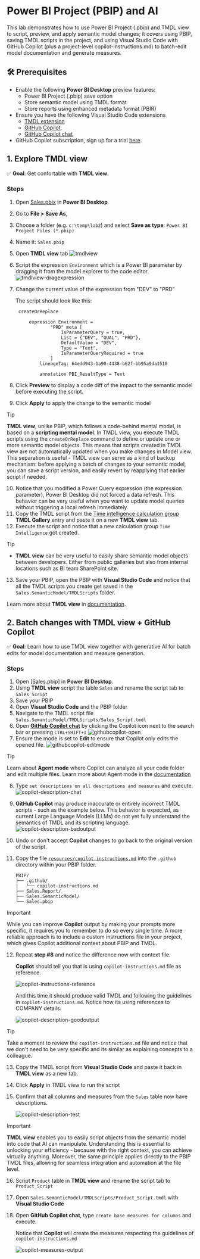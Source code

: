 # Power BI Project (PBIP) and AI

This lab demonstrates how to use Power BI Project (.pbip) and TMDL view to script, preview, and apply semantic model changes; it covers using PBIP, saving TMDL scripts in the project, and using Visual Studio Code with GitHub Copilot (plus a project-level copilot-instructions.md) to batch-edit model documentation and generate measures.

## 🛠️ Prerequisites

* Enable the following **Power BI Desktop** preview features:
  * Power BI Project (.pbip) save option
  * Store semantic model using TMDL format
  * Store reports using enhanced metadata format (PBIR)
* Ensure you have the following Visual Studio Code extensions
  * [TMDL extension](https://marketplace.visualstudio.com/items?itemName=analysis-services.TMDL)
  * [GitHub Copilot](https://marketplace.visualstudio.com/items?itemName=GitHub.copilot)
  * [GitHub Copilot chat](https://marketplace.visualstudio.com/items?itemName=GitHub.copilot-chat)
* GitHub Copilot subscription, sign up for a trial [here](https://github.com/github-copilot/pro).

## 1. Explore TMDL view

✅ **Goal**: Get confortable with **TMDL view**.

### Steps

1. Open [Sales.pbix](../lab1/resources/Sales.pbix) in **Power BI Desktop**.
2. Go to **File > Save As**, 
3. Choose a folder (e.g. `c:\temp\lab2`) and select **Save as type**: `Power BI Project Files (*.pbip)`
4. Name it: `Sales.pbip`
5. Open **TMDL view** tab
   ![tmdlview](resources/img/tmdlview-tab.png)
6. Script the expression `Environment` which is a Power BI parameter by dragging it from the model explorer to the code editor.
    ![tmdlview-dragexpression](resources/img/tmdlview-dragexpression.png)
7. Change the current value of the expression from "DEV" to "PRD"
   
   The script should look like this:

   ```tmdl
    createOrReplace

        expression Environment =
                "PRD" meta [
                    IsParameterQuery = true,
                    List = {"DEV", "QUAL", "PRD"},
                    DefaultValue = "DEV",
                    Type = "Text",
                    IsParameterQueryRequired = true
                ]
            lineageTag: 64edd943-1a90-4438-b62f-bb95a9da1510

            annotation PBI_ResultType = Text
   ```
8. Click **Preview** to display a code diff of the impact to the semantic model before executing the script.  
9. Click **Apply** to apply the change to the semantic model 
> [!TIP]
> **TMDL view**, unlike PBIP, which follows a code-behind mental model, is based on a **scripting mental model**. In TMDL view, you execute TMDL scripts using the `createOrReplace` command to define or update one or more semantic model objects. This means that scripts created in TMDL view are not automatically updated when you make changes in Model view. This separation is useful - TMDL view can serve as a kind of backup mechanism: before applying a batch of changes to your semantic model, you can save a script version, and easily revert by reapplying that earlier script if needed.
10. Notice that you modified a Power Query expression (the expression parameter), Power BI Desktop did not forced a data refresh. This behavior can be very useful when you want to update model queries without triggering a local refresh immediately.
11. Copy the TMDL script from the [Time intelligence calculation group](https://community.fabric.microsoft.com/t5/TMDL-Gallery/Time-intelligence-calculation-group/td-p/4770878) **TMDL Gallery** entry and paste it on a new **TMDL view** tab.
12. Execute the script and notice that a new calculation group `Time Intelligence` got created. 
> [!TIP]
> * **TMDL view** can be very useful to easily share semantic model objects between developers. Either from public galleries but also from internal locations such as BI team SharePoint site. 
13.    Save your PBIP, open the PBIP with **Visual Studio Code** and notice that all the TMDL scripts you create get saved in the `Sales.SemanticModel/TMDLScripts` folder.

Learn more about **TMDL view** in [documentation](https://learn.microsoft.com/en-us/power-bi/transform-model/desktop-tmdl-view).

## 2. Batch changes with TMDL view + GitHub Copilot

✅ **Goal**: Learn how to use TMDL view together with generative AI for batch edits for model documentation and measure generation.

### Steps

1. Open [Sales.pbip] in **Power BI Desktop**.
2. Using **TMDL view** script the table `Sales` and rename the script tab to `Sales_Script`
3. Save your PBIP
4. Open **Visual Studio Code** and the PBIP folder
5. Navigate to the TMDL script file `Sales.SemanticModel/TMDLScripts/Sales_Script.tmdl` 
6. Open [**GitHub Copilot chat**](https://docs.github.com/en/copilot/how-tos/use-chat/use-chat-in-ide) by clicking the Copilot icon next to the search bar or pressing `CTRL+SHIFT+I`
    ![githubcopilot-open](resources/img/githubcopilot-open.png)
7. Ensure the mode is set to **Edit** to ensure that Copilot only edits the opened file.
   ![githubcopilot-editmode](resources/img/githubcopilot-editmode.png)
> [!TIP]
> Learn about **Agent mode** where Copilot can analyze all your code folder and edit multiple files. Learn more about Agent mode in the [documentation](https://code.visualstudio.com/blogs/2025/02/24/introducing-copilot-agent-mode)
8. Type `set descriptions on all descriptions and measures` and execute.
   ![copilot-description-chat](resources/img/copilot-description-chat.png)   
9.  **GitHub Copilot** may produce inaccurate or entirely incorrect TMDL scripts - such as the example below. This behavior is expected, as current Large Language Models (LLMs) do not yet fully understand the semantics of TMDL and its scripting language.  
    ![copilot-description-badoutput](resources/img/copilot-description-badoutput.png)    
10. Undo or don't accept **Copilot** changes to go back to the original version of the script.
11. Copy the file [`resources/copilot-instructions.md`](resources/copilot-instructions.md) into the `.github` directory within your PBIP folder.

    ```text
    PBIP/
    ├── .github/
    |   └── copilot-instructions.md
    ├── Sales.Report/
    ├── Sales.SemanticModel/        
    └── Sales.pbip
    ```    
> [!IMPORTANT]
> While you can improve **Copilot** output by making your prompts more specific, it requires you to remember to do so every single time. A more reliable approach is to include a custom instructions file in your project, which gives Copilot additional context about PBIP and TMDL.

12. Repeat **step #8** and notice the difference now with context file. 

    **Copilot** should tell you that is using `copilot-instructions.md` file as reference.

    ![copilot-instructions-reference](resources/img/copilot-instructions-reference.png)

    And this time it should produce valid TMDL and following the guidelines in `copilot-instructions.md`. Notice how its using references to COMPANY details.

    ![copilot-description-goodoutput](resources/img/copilot-description-goodoutput.png)

> [!TIP]
> Take a moment to review the `copilot-instructions.md` file and notice that we don't need to be very specific and its similar as explaining concepts to a colleague. 

13. Copy the TMDL script from **Visual Studio Code** and paste it back in **TMDL view** as a new tab.
14. Click **Apply** in TMDL view to run the script
15. Confirm that all columns and measures from the `Sales` table now have descriptions.

    ![copilot-description-test](resources/img/copilot-description-test.png)
    
> [!IMPORTANT]
> **TMDL view** enables you to easily script objects from the semantic model into code that AI can manipulate. Understanding this is essential to unlocking your efficiency - because with the right context, you can achieve virtually anything. Moreover, the same principle applies directly to the PBIP TMDL files, allowing for seamless integration and automation at the file level.

16. Script `Product` table in **TMDL view** and rename the script tab to `Product_Script`
17. Open `Sales.SemanticModel/TMDLScripts/Product_Script.tmdl` with **Visual Studio Code**
18. Open **GitHub Copilot chat**, type `create base measures for columns` and execute.
    
    Notice that **Copilot** will create the measures respecting the guidelines of `copilot-instructions.md`

    ![copilot-measures-output](resources/img/copilot-measures-output.png)


  
